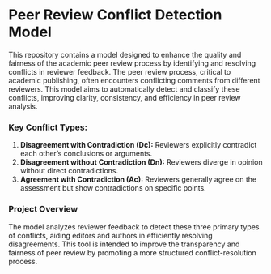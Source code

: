 # Peer Review Conflict Detection Model

This repository contains a model designed to enhance the quality and fairness of the academic peer review process by identifying and resolving conflicts in reviewer feedback. The peer review process, critical to academic publishing, often encounters conflicting comments from different reviewers. This model aims to automatically detect and classify these conflicts, improving clarity, consistency, and efficiency in peer review analysis.

### Key Conflict Types:
1. **Disagreement with Contradiction (Dc):** Reviewers explicitly contradict each other’s conclusions or arguments.
2. **Disagreement without Contradiction (Dn):** Reviewers diverge in opinion without direct contradictions.
3. **Agreement with Contradiction (Ac):** Reviewers generally agree on the assessment but show contradictions on specific points.

### Project Overview
The model analyzes reviewer feedback to detect these three primary types of conflicts, aiding editors and authors in efficiently resolving disagreements. This tool is intended to improve the transparency and fairness of peer review by promoting a more structured conflict-resolution process.

